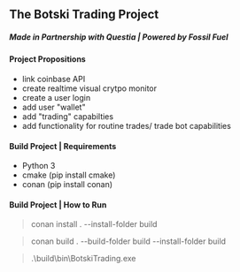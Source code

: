 
## The Botski Trading Project
##### Made in Partnership with Questia | Powered by Fossil Fuel

#### Project Propositions

- link coinbase API
- create realtime visual crytpo monitor
- create a user login
- add user "wallet"
- add "trading" capabilties
- add functionality for routine trades/ trade bot capabilities

#### Build Project | Requirements 
- Python 3
- cmake (pip install cmake)
- conan (pip install conan)

#### Build Project | How to Run

> conan install . --install-folder build

> conan build . --build-folder build --install-folder build

> .\build\bin\BotskiTrading.exe
